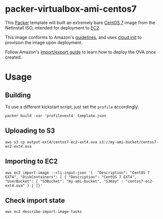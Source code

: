 # packer-virtualbox-ami-centos7

This [Packer](https://packer.io/) template will built an extremely bare [CentOS 7](https://www.centos.org/) image from the NetInstall ISO, intended for deployment to [EC2](https://aws.amazon.com/ec2/).

This image conforms to Amazon's [guidelines](https://docs.aws.amazon.com/AWSEC2/latest/UserGuide/building-shared-amis.html), and uses [cloud init](https://cloudinit.readthedocs.org) to provision the image upon deployment.

Follow Amazon's [import/export guide](https://aws.amazon.com/ec2/vm-import/) to learn how to deploy the OVA once created.

# Usage

## Building
To use a different kickstart script, just set the `profile` accordingly.
```
packer build -var 'profile=ext4' template.json
```

## Uploading to S3
```
aws s3 cp output-ext4/centos7-ec2-ext4.ova s3://my-ami-bucket/centos7-ec2-ext4.ova
```

## Importing to EC2
```
aws ec2 import-image --cli-input-json '{  "Description": "CentOS 7 EXT4", "DiskContainers": [ { "Description": "CentOS 7 EXT4", "UserBucket": { "S3Bucket": "my-ami-bucket", "S3Key" : "centos7-ec2-ext4.ova" } } ]}'
```
## Check import state
```
aws ec2 describe-import-image-tasks
```

